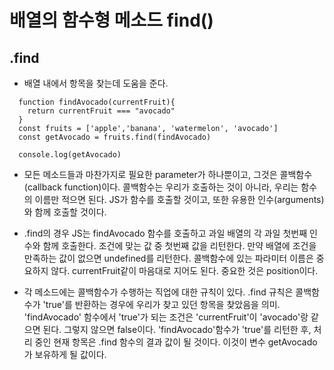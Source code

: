 # 배열의 함수형 메소드 find()

## .find

- 배열 내에서 항목을 찾는데 도움을 준다.

```JS
  function findAvocado(currentFruit){
    return currentFruit === "avocado"
  }
  const fruits = ['apple','banana', 'watermelon', 'avocado']
  const getAvocado = fruits.find(findAvocado)

  console.log(getAvocado)
```

- 모든 메소드들과 마찬가지로 필요한 parameter가 하나뿐이고,
  그것은 콜백함수(callback function)이다.
  콜백함수는 우리가 호출하는 것이 아니라, 우리는 함수의 이름만 적으면 된다.
  JS가 함수를 호출할 것이고, 또한 유용한 인수(arguments)와 함께 호출할 것이다.

- .find의 경우 JS는 findAvocado 함수를 호출하고
  과일 배열의 각 과일 첫번째 인수와 함께 호출한다.
  조건에 맞는 값 중 첫번째 값을 리턴한다.
  만약 배열에 조건을 만족하는 값이 없으면 undefined를 리턴한다.
  콜백함수에 있는 파라미터 이름은 중요하지 않다.
  currentFruit같이 마음대로 지어도 된다.
  중요한 것은 position이다.

- 각 메소드에는 콜백함수가 수행하는 직업에 대한 규칙이 있다.
  .find 규칙은 콜백함수가 'true'를 반환하는 경우에 우리가 찾고 있던 항목을 찾았음을 의미.
  'findAvocado' 함수에서 'true'가 되는 조건은 'currentFruit'이 'avocado'랑 같으면 된다.
  그렇지 않으면 false이다.
  'findAvocado'함수가 'true'를 리턴한 후, 처리 중인 현재 항목은 .find 함수의 결과 값이 될 것이다.
  이것이 변수 getAvocado가 보유하게 될 값이다.
